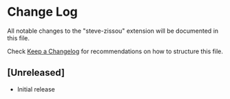 # Change Log

All notable changes to the "steve-zissou" extension will be documented in this file.

Check [Keep a Changelog](http://keepachangelog.com/) for recommendations on how to structure this file.

## [Unreleased]

- Initial release
